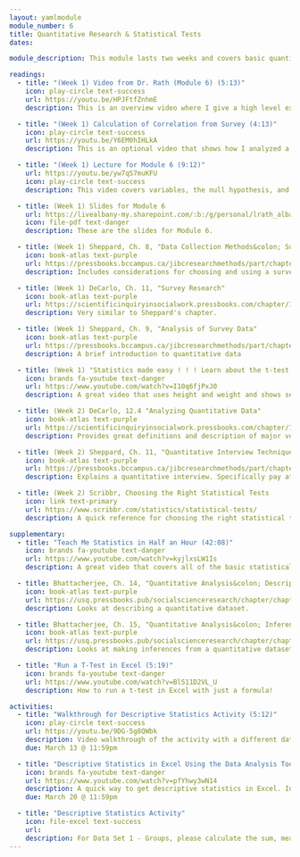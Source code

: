 ```yaml
---
layout: yamlmodule
module_number: 6
title: Quantitative Research & Statistical Tests
dates:

module_description: This module lasts two weeks and covers basic quantitative research and basic statistical tests. In the first week it is recommended that you watch the overview and lecture videos, and read Sheppard chapters 8-9. In the second week it is recommended that you watch the "Statistics made easy" video, read Sheppard chapter 11 &amp; DeCarlo 12.4 and complete the Excel activities.

readings:
  - title: "(Week 1) Video from Dr. Rath (Module 6) (5:13)"
    icon: play-circle text-success
    url: https://youtu.be/HPJFtfZnhmE
    description: This is an overview video where I give a high level explanation of the readings and describe this week's tasks.

  - title: "(Week 1) Calculation of Correlation from Survey (4:13)"
    icon: play-circle text-success
    url: https://youtu.be/Y6EM0hIHLkA
    description: This is an optional video that shows how I analyzed a few of the questions from the class survey.

  - title: "(Week 1) Lecture for Module 6 (9:12)"
    url: https://youtu.be/yw7qS7muKFU
    icon: play-circle text-success
    description: This video covers variables, the null hypothesis, and how to choose the right test.

  - title: (Week 1) Slides for Module 6
    url: https://livealbany-my.sharepoint.com/:b:/g/personal/lrath_albany_edu/EbkRGySAO6BJhwTmOZ8DingBZ6gwM9evqtvpeg-IEcIouw?e=34vXA5
    icon: file-pdf text-danger
    description: These are the slides for Module 6.

  - title: (Week 1) Sheppard, Ch. 8, "Data Collection Methods&colon; Survey Research"
    icon: book-atlas text-purple
    url: https://pressbooks.bccampus.ca/jibcresearchmethods/part/chapter-8-data-collection-methods-survey-research/
    description: Includes considerations for choosing and using a survey. Pay special attention to wording of questions and answers as described in 8.6 and 8.7

  - title: (Week 1) DeCarlo, Ch. 11, "Survey Research"
    icon: book-atlas text-purple
    url: https://scientificinquiryinsocialwork.pressbooks.com/chapter/11-0-chapter-introduction/
    description: Very similar to Sheppard's chapter.

  - title: (Week 1) Sheppard, Ch. 9, "Analysis of Survey Data"
    icon: book-atlas text-purple
    url: https://pressbooks.bccampus.ca/jibcresearchmethods/part/chapter-9-analysis-of-survey-data/
    description: A brief introduction to quantitative data

  - title: (Week 1) "Statistics made easy ! ! ! Learn about the t-test, the chi square test, the p value and more (12:49)"
    icon: brands fa-youtube text-danger
    url: https://www.youtube.com/watch?v=I10q6fjPxJ0
    description: A great video that uses height and weight and shows several different tests.

  - title: (Week 2) DeCarlo, 12.4 "Analyzing Quantitative Data"
    icon: book-atlas text-purple
    url: https://scientificinquiryinsocialwork.pressbooks.com/chapter/12-4-analyzing-quantitative-data/
    description: Provides great definitions and description of major vocabulary terms.

  - title: (Week 2) Sheppard, Ch. 11, "Quantitative Interview Techniques &amp; Considerations"
    icon: book-atlas text-purple
    url: https://pressbooks.bccampus.ca/jibcresearchmethods/part/chapter-11/
    description: Explains a quantitative interview. Specifically pay attention to 11.4 on issues to consider when conducting an interview.

  - title: (Week 2) Scribbr, Choosing the Right Statistical Tests
    icon: link text-primary
    url: https://www.scribbr.com/statistics/statistical-tests/
    description: A quick reference for choosing the right statistical test.

supplementary:
  - title: "Teach Me Statistics in Half an Hour (42:08)"
    icon: brands fa-youtube text-danger
    url: https://www.youtube.com/watch?v=kyjlxsLW1Is
    description: A great video that covers all of the basic statistical content you'll need in 42 minutes.

  - title: Bhattacherjee, Ch. 14, "Quantitative Analysis&colon; Descriptive statistics"
    icon: book-atlas text-purple
    url: https://usq.pressbooks.pub/socialscienceresearch/chapter/chapter-14-quantitative-analysis-descriptive-statistics/
    description: Looks at describing a quantitative dataset.

  - title: Bhattacherjee, Ch. 15, "Quantitative Analysis&colon; Inferential statistics"
    icon: book-atlas text-purple
    url: https://usq.pressbooks.pub/socialscienceresearch/chapter/chapter-15-quantitative-analysis-inferential-statistics/
    description: Looks at making inferences from a quantitative dataset.

  - title: "Run a T-Test in Excel (5:19)"
    icon: brands fa-youtube text-danger
    url: https://www.youtube.com/watch?v=BlS11D2VL_U
    description: How to run a t-test in Excel with just a formula!

activities:
  - title: "Walkthrough for Descriptive Statistics Activity (5:12)"
    icon: play-circle text-success
    url: https://youtu.be/9DG-5g8QWbk
    description: Video walkthrough of the activity with a different data set.
    due: March 13 @ 11:59pm

  - title: "Descriptive Statistics in Excel Using the Data Analysis Tool (5:35)"
    icon: brands fa-youtube text-danger
    url: https://www.youtube.com/watch?v=pfYhwy3wN14
    description: A quick way to get descriptive statistics in Excel. Includes installation instructions for Windows PCs.
    due: March 20 @ 11:59pm

  - title: "Descriptive Statistics Activity"
    icon: file-excel text-success
    url:
    description: For Data Set 1 - Groups, please calculate the sum, mean, median and mode for each column in the spreadsheet. For Data Set 2 - Grades, please run descriptive statistics using the Excel Data Analysis Toolpak. Watch the video above for exactly what to do.
---
```

